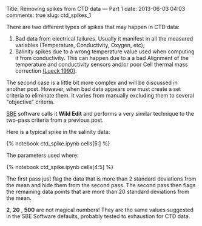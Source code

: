 Title: Removing spikes from CTD data &mdash; Part 1
date:  2013-06-03 04:03
comments: true
slug: ctd_spikes_1


There are two different types of spikes that may happen in CTD data:

1.  Bad data from electrical failures.  Usually it manifest in all the measured
    variables (Temperature, Conductivity, Oxygen, etc);
2.  Salinity spikes due to a wrong temperature value used when computing it
    from conductivity.  This can happen due to a a bad Alignment of the
    temperature and conductivity sensors and/or poor Cell thermal mass
    correction [(Lueck 1990)][id].

The second case is a little bit more complex and will be discussed in another
post.  However, when bad data appears one must create a set criteria to
eliminate them.  It varies from manually excluding them to several "objective"
criteria.

[SBE](http://www.seabird.com/software/sbedataprocforwindowsdetails.htm)
software calls it **Wild Edit** and performs a very similar technique to the
two-pass criteria from a previous post.

Here is a typical spike in the salinity data:

{% notebook ctd_spike.ipynb cells[5:] %}


The parameters used where:

{% notebook ctd_spike.ipynb cells[4:5] %}

The first pass just flag the data that is more than 2 standard deviations from
the mean and hide them from the second pass.  The second pass then flags the
remaining data points that are more than 20 standard deviations from the mean.

**2**, **20** , **500** are not magical numbers!  They are the same values
suggested in the SBE Software defaults, probably tested to exhaustion for CTD
data.

[id]: http://dx.doi.org/10.1175/1520-0426(1990)007<0741:TIOCCT>2.0.CO;2 "Lueck, R.G., 1990: Thermal Inertia of Conductivity Cells: Theory., American Meteorological Society Oct 1990, 741-755."
